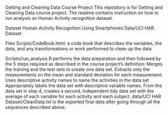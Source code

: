 Getting and Cleaning Data Course Project
This repository is for Getting and Cleaning Data course project. The readme contains instruction on how to run analysis on Human Activity recognition dataset.

Dataset
Human Activity Recognition Using Smartphones Data/UCI HAR Dataset

Files
Scripts/CodeBook.html: a code book that describes the variables, the data, and any transformations or work performed to clean up the data

Scripts/run_analysis.R performs the data preparation and then followed by the 5 steps required as described in the course project’s definition:
Merges the training and the test sets to create one data set.
Extracts only the measurements on the mean and standard deviation for each measurement.
Uses descriptive activity names to name the activities in the data set
Appropriately labels the data set with descriptive variable names.
From the data set in step 4, creates a second, independent tidy data set with the average of each variable for each activity and each subject.
data/UCI HAR Dataset/CleanData.txt is the exported final data after going through all the sequences described above.
